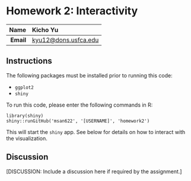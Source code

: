 Homework 2: Interactivity
==============================

| **Name**  | Kicho Yu  |
|----------:|:-------------|
| **Email** | kyu12@dons.usfca.edu |

## Instructions ##

The following packages must be installed prior to running this code:

- `ggplot2`
- `shiny`

To run this code, please enter the following commands in R:

```
library(shiny)
shiny::runGitHub('msan622', '[USERNAME]', 'homework2')
```

This will start the `shiny` app. See below for details on how to interact with the visualization.

## Discussion ##

[DISCUSSION: Include a discussion here if required by the assignment.]
